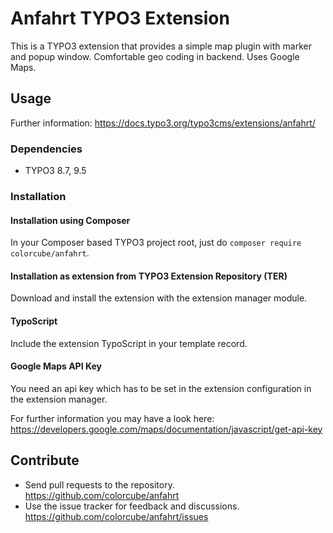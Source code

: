 # Anfahrt TYPO3 Extension

This is a TYPO3 extension that provides a simple map plugin with marker and popup window. Comfortable geo coding in backend. Uses Google Maps.

## Usage

Further information: https://docs.typo3.org/typo3cms/extensions/anfahrt/

### Dependencies

* TYPO3 8.7, 9.5

### Installation

#### Installation using Composer

In your Composer based TYPO3 project root, just do `composer require colorcube/anfahrt`. 

#### Installation as extension from TYPO3 Extension Repository (TER)

Download and install the extension with the extension manager module.

#### TypoScript

Include the extension TypoScript in your template record.

#### Google Maps API Key

You need an api key which has to be set in the extension configuration in the extension manager.

For further information you may have a look here: https://developers.google.com/maps/documentation/javascript/get-api-key

## Contribute

- Send pull requests to the repository. <https://github.com/colorcube/anfahrt>
- Use the issue tracker for feedback and discussions. <https://github.com/colorcube/anfahrt/issues>